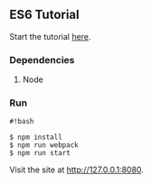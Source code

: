 ## ES6 Tutorial

Start the tutorial [here](http://ccoenraets.github.io/es6-tutorial).

### Dependencies ###

1. Node

### Run ###

```
#!bash

$ npm install
$ npm run webpack
$ npm run start

```

Visit the site at http://127.0.0.1:8080.

